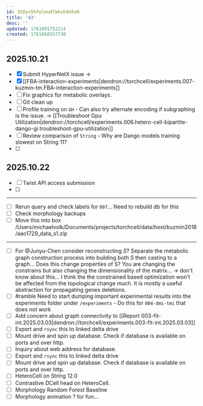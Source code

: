 ```yaml
---
id: 3t8yv5hfwlmud7mkxh4n5o0
title: '43'
desc: ''
updated: 1761091752214
created: 1761068557730
---
```

## 2025.10.21

- [x] Submit HyperNetX issue →
- [x] [[FBA-interaction-experiments|dendron://torchcell/experiments.007-kuzmin-tm.FBA-interaction-experiments]]
- [ ] Fix graphics for metabolic overlays.
- [ ] Git clean up
- [ ] Profile training on `GH` - Can also try alternate encoding if subgraphing is the issue. → [[Troubleshoot Gpu Utilization|dendron://torchcell/experiments.006.hetero-cell-bipartite-dango-gi.troubleshoot-gpu-utilization]]
- [ ] Review comparison of `String` - Why are Dango models training slowest on String 11?
- [ ]

## 2025.10.22

- [ ] Twist API access submission
- [ ]  

***

- [ ] Rerun query and check labels for `007`... Need to rebuild db for this
- [ ] Check morphology backups
- [ ] Move this into box /Users/michaelvolk/Documents/projects/torchcell/data/host/kuzmin2018/aao1729_data_s1.zip

***

- [ ] For @Junyu-Chen consider reconstructing $S$? Separate the metabolic graph construction process into building both $S$ then casting to a graph... Does this change properties of S? You are changing the constrains but also changing the dimensionality of the matrix... → don't know about this... I think the the constrained based optimization won't be affected from the topological change much. It is mostly a useful abstraction for propagating genes deletions.
- [ ] #ramble Need to start dumping important experimental results into the experiments folder under `/experiments` - Do this for `004-dmi-tmi` that does not work
- [ ] Add concern about graph connectivity to [[Report 003-fit-int.2025.03.03|dendron://torchcell/experiments.003-fit-int.2025.03.03]]
- [ ] Export and `rsync` this to linked delta drive
- [ ] Mount drive and spin up database. Check if database is available on ports and over http.
- [ ] Inquiry about web address for database.
- [ ] Export and `rsync` this to linked delta drive
- [ ] Mount drive and spin up database. Check if database is available on ports and over http.
- [ ] HeteroCell on String 12.0
- [ ] Contrastive DCell head on HeteroCell.
- [ ] Morphology Random Forest Baseline
- [ ] Morphology animation ? for fun...
